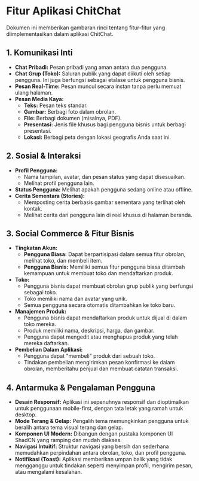 # Fitur Aplikasi ChitChat

Dokumen ini memberikan gambaran rinci tentang fitur-fitur yang diimplementasikan dalam aplikasi ChitChat.

## 1. Komunikasi Inti

- **Chat Pribadi:** Pesan pribadi yang aman antara dua pengguna.
- **Chat Grup (Toko):** Saluran publik yang dapat diikuti oleh setiap pengguna. Ini juga berfungsi sebagai etalase untuk pengguna bisnis.
- **Pesan Real-Time:** Pesan muncul secara instan tanpa perlu memuat ulang halaman.
- **Pesan Media Kaya:**
  - **Teks:** Pesan teks standar.
  - **Gambar:** Berbagi foto dalam obrolan.
  - **File:** Berbagi dokumen (misalnya, PDF).
  - **Presentasi:** Jenis file khusus bagi pengguna bisnis untuk berbagi presentasi.
  - **Lokasi:** Berbagi peta dengan lokasi geografis Anda saat ini.

## 2. Sosial & Interaksi

- **Profil Pengguna:**
  - Nama tampilan, avatar, dan pesan status yang dapat disesuaikan.
  - Melihat profil pengguna lain.
- **Status Pengguna:** Melihat apakah pengguna sedang online atau offline.
- **Cerita Sementara (Stories):**
  - Memposting cerita berbasis gambar sementara yang terlihat oleh kontak.
  - Melihat cerita dari pengguna lain di reel khusus di halaman beranda.

## 3. Social Commerce & Fitur Bisnis

- **Tingkatan Akun:**
  - **Pengguna Biasa:** Dapat berpartisipasi dalam semua fitur obrolan, melihat toko, dan membeli item.
  - **Pengguna Bisnis:** Memiliki semua fitur pengguna biasa ditambah kemampuan untuk membuat toko dan mendaftarkan produk.
- **Toko:**
  - Pengguna bisnis dapat membuat obrolan grup publik yang berfungsi sebagai toko.
  - Toko memiliki nama dan avatar yang unik.
  - Semua pengguna secara otomatis ditambahkan ke toko baru.
- **Manajemen Produk:**
  - Pengguna bisnis dapat mendaftarkan produk untuk dijual di dalam toko mereka.
  - Produk memiliki nama, deskripsi, harga, dan gambar.
  - Pengguna dapat mengedit atau menghapus produk yang telah mereka daftarkan.
- **Pembelian Dalam Aplikasi:**
  - Pengguna dapat "membeli" produk dari sebuah toko.
  - Tindakan pembelian mengirimkan pesan konfirmasi ke dalam obrolan, memberitahu penjual dan membuat catatan transaksi.

## 4. Antarmuka & Pengalaman Pengguna

- **Desain Responsif:** Aplikasi ini sepenuhnya responsif dan dioptimalkan untuk penggunaan mobile-first, dengan tata letak yang ramah untuk desktop.
- **Mode Terang & Gelap:** Pengalih tema memungkinkan pengguna untuk beralih antara tema visual terang dan gelap.
- **Komponen UI Modern:** Dibangun dengan pustaka komponen UI ShadCN yang ramping dan mudah diakses.
- **Navigasi Intuitif:** Struktur navigasi yang bersih dan sederhana memudahkan perpindahan antara obrolan, toko, dan profil pengguna.
- **Notifikasi (Toast):** Aplikasi memberikan umpan balik yang tidak mengganggu untuk tindakan seperti menyimpan profil, mengirim pesan, atau mengalami kesalahan.
